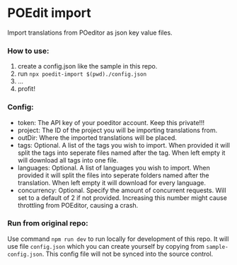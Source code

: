 # POEdit import

Import translations from POeditor as json key value files.

### How to use:

1. create a config.json like the sample in this repo.
2. run `npx poedit-import $(pwd)./config.json`
3. ...
4. profit!

### Config:

- token: The API key of your poeditor account. Keep this private!!!
- project: The ID of the project you will be importing translations from.
- outDir: Where the imported translations will be placed.
- tags: Optional. A list of the tags you wish to import. When provided it will split the tags into seperate files named after the tag. When left empty it will download all tags into one file.
- languages: Optional. A list of languages you wish to import. When provided it will split the files into seperate folders named after the translation. When left empty it will download for every language.
- concurrency: Optional. Specify the amount of concurrent requests. Will set to a default of 2 if not provided. Increasing this number might cause throttling from POEditor, causing a crash.

### Run from original repo:

Use command `npm run dev` to run locally for development of this repo. It will use file `config.json` which you can create yourself by copying from `sample-config.json`. This config file will not be synced into the source control.
